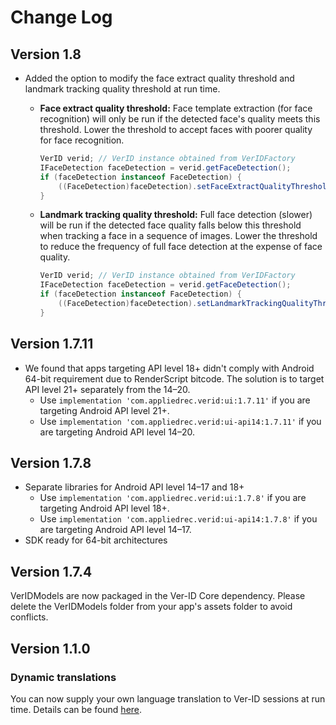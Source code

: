 # Change Log

## Version 1.8
- Added the option to modify the face extract quality threshold and landmark tracking quality threshold at run time.
	- **Face extract quality threshold:** Face template extraction (for face recognition) will only be run if the detected face's quality meets this threshold. Lower the threshold to accept faces with poorer quality for face recognition.

		~~~java
		VerID verid; // VerID instance obtained from VerIDFactory
		IFaceDetection faceDetection = verid.getFaceDetection();
		if (faceDetection instanceof FaceDetection) {
			((FaceDetection)faceDetection).setFaceExtractQualityThreshold(7.5f);
		}
		~~~
	- **Landmark tracking quality threshold:** Full face detection (slower) will be run if the detected face quality falls below this threshold when tracking a face in a sequence of images. Lower the threshold to reduce the frequency of full face detection at the expense of face quality.

		~~~java
		VerID verid; // VerID instance obtained from VerIDFactory
		IFaceDetection faceDetection = verid.getFaceDetection();
		if (faceDetection instanceof FaceDetection) {
			((FaceDetection)faceDetection).setLandmarkTrackingQualityThreshold(5.5f);
		}
		~~~

## Version 1.7.11
- We found that apps targeting API level 18+ didn't comply with Android 64-bit requirement due to RenderScript bitcode. The solution is to target API level 21+ separately from the 14–20.
  - Use `implementation 'com.appliedrec.verid:ui:1.7.11'` if you are targeting Android API level 21+.
  - Use `implementation 'com.appliedrec.verid:ui-api14:1.7.11'` if you are targeting Android API level 14–20.

## Version 1.7.8
- Separate libraries for Android API level 14–17 and 18+
  - Use `implementation 'com.appliedrec.verid:ui:1.7.8'` if you are targeting Android API level 18+.
  - Use `implementation 'com.appliedrec.verid:ui-api14:1.7.8'` if you are targeting Android API level 14–17.
- SDK ready for 64-bit architectures

## Version 1.7.4
VerIDModels are now packaged in the Ver-ID Core dependency. Please delete the VerIDModels folder from your app's assets folder to avoid conflicts.

## Version 1.1.0
### Dynamic translations
You can now supply your own language translation to Ver-ID sessions at run time. Details can be found [here](./Translating-Ver-ID-UI.md).
